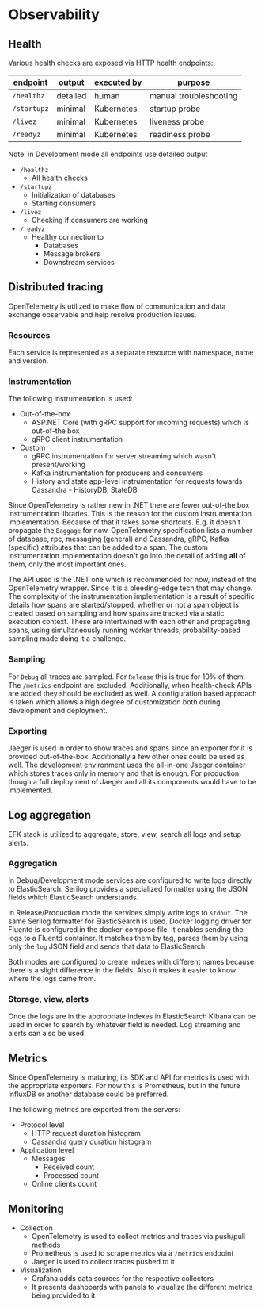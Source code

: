# Observability

## Health

Various health checks are exposed via HTTP health endpoints:

| endpoint    | output   | executed by | purpose                |
|-------------|----------|-------------|------------------------|
| `/healthz`  | detailed | human       | manual troubleshooting |
| `/startupz` | minimal  | Kubernetes  | startup probe          |
| `/livez`    | minimal  | Kubernetes  | liveness probe         |
| `/readyz`   | minimal  | Kubernetes  | readiness probe        |

Note: in Development mode all endpoints use detailed output

* `/healthz`
  - All health checks
* `/startupz`
  - Initialization of databases
  - Starting consumers
* `/livez`
  - Checking if consumers are working
* `/readyz`
  - Healthy connection to
    - Databases
    - Message brokers
    - Downstream services

## Distributed tracing

OpenTelemetry is utilized to make flow of communication and data exchange observable and help resolve production issues.

### Resources

Each service is represented as a separate resource with namespace, name and version.

### Instrumentation

The following instrumentation is used:
* Out-of-the-box
  - ASP.NET Core (with gRPC support for incoming requests) which is out-of-the box
  - gRPC client instrumentation
* Custom
  - gRPC instrumentation for server streaming which wasn't present/working
  - Kafka instrumentation for producers and consumers
  - History and state app-level instrumentation for requests towards Cassandra - HistoryDB, StateDB

Since OpenTelemetry is rather new in .NET there are fewer out-of-the box instrumentation libraries. This is the reason for the custom instrumentation implementation. Because of that it takes some shortcuts. E.g. it doesn't propagate the `Baggage` for now. OpenTelemetry specification lists a number of database, rpc, messaging (general) and Cassandra, gRPC, Kafka (specific) attributes that can be added to a span. The custom instrumentation implementation doesn't go into the detail of adding **all** of them, only the most important ones.

The API used is the .NET one which is recommended for now, instead of the OpenTelemetry wrapper. Since it is a bleeding-edge tech that may change. The complexity of the instrumentation implementation is a result of specific details how spans are started/stopped, whether or not a span object is created based on sampling and how spans are tracked via a static execution context. These are intertwined with each other and propagating spans, using simultaneously running worker threads, probability-based sampling made doing it a challenge.

### Sampling

For `Debug` all traces are sampled. For `Release` this is true for 10% of them. The `/metrics` endpoint are excluded. Additionally, when health-check APIs are added they should be excluded as well. A configuration based approach is taken which allows a high degree of customization both during development and deployment.

### Exporting

Jaeger is used in order to show traces and spans since an exporter for it is provided out-of-the-box. Additionally a few other ones could be used as well. The development environment uses the all-in-one Jaeger container which stores traces only in memory and that is enough. For production though a full deployment of Jaeger and all its components would have to be implemented.

## Log aggregation

EFK stack is utilized to aggregate, store, view, search all logs and setup alerts.

### Aggregation

In Debug/Development mode services are configured to write logs directly to ElasticSearch. Serilog provides a specialized formatter using the JSON fields which ElasticSearch understands.

In Release/Production mode the services simply write logs to `stdout`. The same Serilog formatter for ElasticSearch is used. Docker logging driver for Fluentd is configured in the docker-compose file. It enables sending the logs to a Fluentd container. It matches them by tag, parses them by using only the `log` JSON field and sends that data to ElasticSearch.

Both modes are configured to create indexes with different names because there is a slight difference in the fields. Also it makes it easier to know where the logs came from.

### Storage, view, alerts

Once the logs are in the appropriate indexes in ElasticSearch Kibana can be used in order to search by whatever field is needed. Log streaming and alerts can also be used.

## Metrics

Since OpenTelemetry is maturing, its SDK and API for metrics is used with the appropriate exporters. For now this is Prometheus, but in the future InfluxDB or another database could be preferred. 

The following metrics are exported from the servers:
* Protocol level
  - HTTP request duration histogram
  - Cassandra query duration histogram
* Application level
  - Messages
    - Received count
    - Processed count
  - Online clients count

## Monitoring

* Collection
  - OpenTelemetry is used to collect metrics and traces via push/pull methods
  - Prometheus is used to scrape metrics via a `/metrics` endpoint
  - Jaeger is used to collect traces pushed to it
* Visualization
  - Grafana adds data sources for the respective collectors
  - It presents dashboards with panels to visualize the different metrics being provided to it
